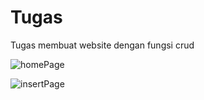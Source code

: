 # Tugas
Tugas membuat website dengan fungsi crud

![homePage](https://user-images.githubusercontent.com/69359251/89700426-479c5a80-d958-11ea-82a3-140ca3b25743.jpg)

![insertPage](https://user-images.githubusercontent.com/69359251/89700518-d8733600-d958-11ea-9124-0ba639a1fe7c.jpg)
